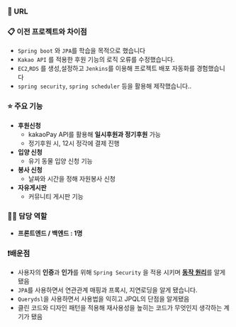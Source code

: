 ### 🔗 URL

[](http://www.bom365.org/)

### 📋 이전 프로젝트와 차이점

- `Spring boot` 와 `JPA`를 학습을 목적으로 했습니다
- `Kakao API` 를 적용한 후원 기능의 로직 오류를 수정했습니다.
- `EC2`,`RDS` 를 생성,설정하고 `Jenkins`를 이용해 프로젝트 배포 자동화를 경험했습니다
- `spring security`, `spring scheduler` 등을 활용해 제작했습니다..

### ⭐ 주요 기능

- **후원신청**
    - kakaoPay API를 활용해 **일시후원과 정기후원** 가능
    - 정기후원 시, 12시 정각에 결제 진행
- **입양 신청**
    - 유기 동물 입양 신청 기능
- **봉사 신청**
    - 날짜와 시간을 정해 자원봉사 신청
- **자유게시판**
    - 커뮤니티 게시판 기능

### ✋🏻  담당 역할

- **프론트엔드 / 백엔드 : 1명**

### ❗배운점

- 사용자의 **인증**과 **인가**를 위해 `Spring Security` 을 적용 시키며 [**동작 원리**](https://www.notion.so/d144f76c53374c94a7a848ec78cc0788)를 알게 됐음
- `JPA`를 사용하면서 연관관계 매핑과 프록시, 지연로딩을 알게 됐습니다.
- `Querydsl`을 사용하면서 사용법을 익히고 JPQL의 단점을 알게됐음
- 클린 코드와 디자인 패턴을 적용해 재사용성을 높히는 코드가 무엇인지 생각하는 계기가  됐음
